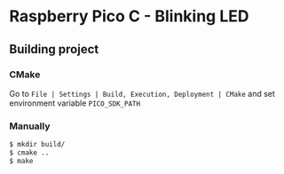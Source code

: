 # Raspberry Pico C - Blinking LED

## Building project

### CMake

Go to `File | Settings | Build, Execution, Deployment | CMake` and set environment variable `PICO_SDK_PATH`

### Manually

```bash
$ mkdir build/
$ cmake ..
$ make
```